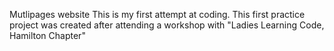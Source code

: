 Mutlipages website
This is my first attempt at coding. 
This first practice project was created after attending a workshop with "Ladies Learning Code, Hamilton Chapter"


